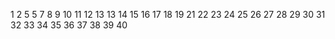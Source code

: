 
1
2
5
5
7
8
9
10
11
12
13
13
14
15
16
17
18
19
21
22
23
24
25
26
27
28
29
30
31
32
33
34
35
36
37
38
39
40
